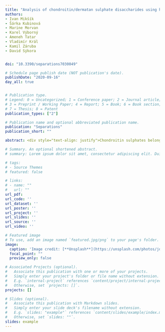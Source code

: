 ```yaml
---
title: "Analysis of chondroitin/dermatan sulphate disaccharides using high-performance liquid chromatography"
authors:
- Ivan Mikšík
- Šárka Kubinová
- Marine Morvan
- Karel Výborný
- Ameneh Tatar
- Vladimír Král
- Kamil Záruba
- David Sýkora


doi: "10.3390/separations7030049"

# Schedule page publish date (NOT publication's date).
publishDate: "2020-09-16"
day_all: true


# Publication type.
# Legend: 0 = Uncategorized; 1 = Conference paper; 2 = Journal article;
# 3 = Preprint / Working Paper; 4 = Report; 5 = Book; 6 = Book section;
# 7 = Thesis; 8 = Patent
publication_types: ["2"]

# Publication name and optional abbreviated publication name.
publication: "Separations"
publication_short: ""

abstract: <div style="text-align: justify">Chondroitin sulphates belong to a group of naturally occurring glycosaminoglycans and play a role in many physiological processes including ageing and the effects of various diseases. Research into chondroitin sulphates has found that the most important analytes are 4- and 6-sulphated disaccharides. We developed an HPLC method for the separation and quantification of underivatized chondroitin/dermatan sulphates—unsaturated disaccharides (4- and 6-sulphated disaccharides). This method is based on the separation of disaccharides by amido as well as amino columns under acidic conditions. These columns enabled the successful separation of 4- and 6-sulphated disaccharides using 50 (amido column) and 25 mmol/L (amino column) phosphate buffer, pH 4.25 (detection at 230 nm), at retention times of less than 10 min. The limit of quantification was 0.5 µg/mL. The applicability of this method was demonstrated through analysis of unsaturated disaccharides produced from the enzymatic digestion of chondroitin/dermatan sulphates of the solubilized extracellular matrix produced from porcine urinary bladder and human umbilical cord.</div>

# Summary. An optional shortened abstract.
# summary: Lorem ipsum dolor sit amet, consectetur adipiscing elit. Duis posuere tellus ac convallis placerat. Proin tincidunt magna sed ex sollicitudin condimentum.

# tags:
# - Source Themes
# featured: false

# links:
# - name: ""
#   url: ""
url_pdf: 
url_code: ''
url_dataset: ''
url_poster: ''
url_project: ''
url_slides: ''
url_source: ''
url_video: ''

# Featured image
# To use, add an image named `featured.jpg/png` to your page's folder. 
image:
  caption: 'Image credit: [**Unsplash**](https://unsplash.com/photos/jdD8gXaTZsc)'
  focal_point: ""
  preview_only: false

# Associated Projects (optional).
#   Associate this publication with one or more of your projects.
#   Simply enter your project's folder or file name without extension.
#   E.g. `internal-project` references `content/project/internal-project/index.md`.
#   Otherwise, set `projects: []`.
projects: []

# Slides (optional).
#   Associate this publication with Markdown slides.
#   Simply enter your slide deck's filename without extension.
#   E.g. `slides: "example"` references `content/slides/example/index.md`.
#   Otherwise, set `slides: ""`.
slides: example
---
```

